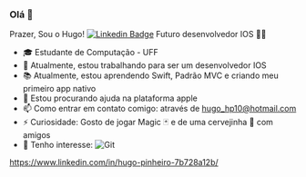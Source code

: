 ### Olá 👋

<!--
**HPR10/HPR10** is a ✨ _special_ ✨ repository because its `README.md` (this file) appears on your GitHub profile.
-->

Prazer, Sou o Hugo!   [![Linkedin Badge](https://img.shields.io/badge/-LinkedIn-blue?style=flat-square&logo=Linkedin&logoColor=white&link=https://www.linkedin.com/in/hugo-pinheiro-7b728a12b/)](https://www.linkedin.com/in/hugo-pinheiro-7b728a12b/)
Futuro desenvolvedor IOS 👨‍💻

- 🎓 Estudante de Computação - UFF
- 🔭 Atualmente, estou trabalhando para ser um desenvolvedor IOS
- 📚 Atualmente, estou aprendendo Swift, Padrão MVC e criando meu primeiro app nativo
- 🤔 Estou procurando ajuda na plataforma apple
- 📫 Como entrar em contato comigo: através de hugo_hp10@hotmail.com
- ⚡  Curiosidade: Gosto de jogar Magic 🃏 e de uma cervejinha 🍺 com amigos
- 🎯 Tenho interesse: 
 ![Git](https://img.shields.io/badge/-Git-F05032?style=flat-square&logo=git&logoColor=white)
 






https://www.linkedin.com/in/hugo-pinheiro-7b728a12b/


